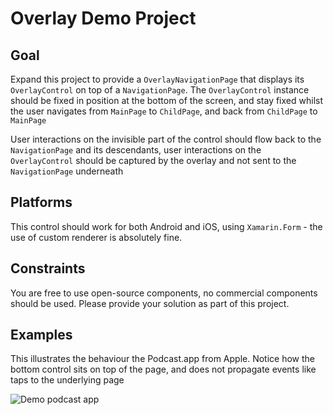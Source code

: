 # Overlay Demo Project

## Goal

Expand this project to provide a `OverlayNavigationPage` that displays its `OverlayControl` 
on top of a `NavigationPage`. The `OverlayControl` instance should be fixed in position at the bottom 
of the screen, and stay fixed whilst the user navigates from `MainPage` to `ChildPage`, and back from
`ChildPage` to `MainPage`

User interactions on the invisible part of the control should flow back to the `NavigationPage` and its 
descendants, user interactions on the `OverlayControl` should be captured by the overlay and not sent to 
the `NavigationPage` underneath

## Platforms

This control should work for both Android and iOS, using `Xamarin.Form` - the use of custom renderer
is absolutely fine.

## Constraints

You are free to use open-source components, no commercial components should be used.
Please provide your solution as part of this project.

## Examples

This illustrates the behaviour the Podcast.app from Apple. Notice how the bottom control sits on top of the 
page, and does not propagate events like taps to the underlying page

![Demo podcast app](demo.gif)


